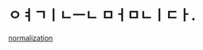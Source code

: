 # ㅇㅕㄱㅣㄴㅡㄴ ㅁㅓㅁㄴㅣㄷㅏ.

[normalization](https://developers.google.com/machine-learning/data-prep/transform/normalization)
